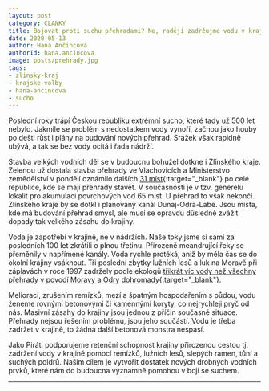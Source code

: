 ```yaml
---
layout: post
category: CLANKY
title: Bojovat proti suchu přehradami? Ne, raději zadržujme vodu v krajině, říká v komentáři Hana Ančincová
date: 2020-05-13
author: Hana Ančincová
authorId: hana.ancincova
image: posts/prehrady.jpg
tags: 
- zlinsky-kraj 
- krajske-volby 
- hana-ancincova 
- sucho
---
```

Poslední roky trápí Českou republiku extrémní sucho, které tady už 500 let nebylo. Jakmile se problém s nedostatkem vody vynoří, začnou jako houby po dešti růst i plány na budování nových přehrad. Srážek však rapidně ubývá, a tak se  bez vody ocitá i řada nádrží.

Stavba velkých vodních děl se v budoucnu bohužel dotkne i Zlínského kraje.  Zelenou už dostala stavba přehrady ve Vlachovicích a Ministerstvo zemědělství v pondělí oznámilo dalších [31 míst](https://www.idnes.cz/ekonomika/domaci/toman-sucho-voda-nadrze.A200511_100244_ekonomika_ven/foto/VEN834c00_mapa1.PNG){:target="_blank"} po celé republice, kde se mají přehrady stavět. V současnosti je v tzv. generelu lokalit pro akumulaci povrchových vod 65 míst. U přehrad to však nekončí. Zlínského kraje by se dotkl i plánovaný kanál Dunaj-Odra-Labe. Jsou místa, kde má budování přehrad smysl, ale musí se opravdu důsledně zvážit dopady tak velkého zásahu do krajiny. 

Voda je zapotřebí v krajině, ne v nádržích. Naše toky jsme si sami za posledních 100 let zkrátili o plnou třetinu. Přirozeně meandrující řeky se přeměnily v napřímené kanály. Voda rychle protéká, aniž by měla čas se do okolní krajiny vsáknout. Tři poslední zbytky lužních lesů a luk na Moravě při záplavách v roce 1997 zadržely podle ekologů [třikrát víc vody než všechny přehrady v povodí Moravy a Odry dohromady](https://ekolist.cz/cz/publicistika/priroda/letosni-rok-ukazal-ze-prehrady-a-rybniky-jako-ochrana-pred-suchem-nefunguji){:target="_blank"}.

Meliorací, zrušením remízků, mezí a špatným hospodařením s půdou, vodu ženeme rovnými betonovými či kamennými koryty, co nejrychleji pryč od nás. Masivní zásahy do krajiny jsou jednou z příčin současné situace. Přehrady nejsou řešením problému, jsou jeho součástí. Vodu je třeba zadržet v krajině, to žádná další betonová monstra nespasí.

Jako Piráti podporujeme retenční schopnost krajiny přirozenou cestou tj. zadržení vody v krajině pomocí remízků, lužních lesů, slepých ramen, tůní a suchých poldrů. Našim cílem je vytvořit dostatek nových drobných vodních prvků, které nám do budoucna významně pomohou v boji se suchem. 

---
